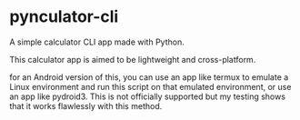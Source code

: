 # pynculator-cli

A simple calculator CLI app made with Python.

This calculator app is aimed to be lightweight and cross-platform.

for an Android version of this, you can use an app like termux to emulate a Linux environment and run this script on that emulated environment, or use an app like pydroid3. This is not officially supported but my testing shows that it works flawlessly with this method.
